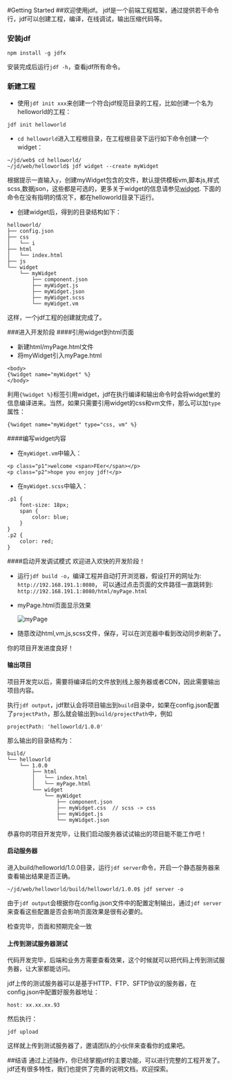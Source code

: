 #Getting Started
##欢迎使用jdf。
jdf是一个前端工程框架，通过提供若干命令行，jdf可以创建工程，编译，在线调试，输出压缩代码等。
### 安装jdf
```
npm install -g jdfx
```
安装完成后运行`jdf -h`，查看jdf所有命令。

### 新建工程
* 使用`jdf init xxx`来创建一个符合jdf规范目录的工程，比如创建一个名为helloworld的工程：

```
jdf init helloworld
```

* `cd helloworld`进入工程根目录，在工程根目录下运行如下命令创建一个widget：

```
~/jd/web$ cd helloworld/
~/jd/web/helloworld$ jdf widget --create myWidget 
```

根据提示一直输入`y`，创建myWidget包含的文件，默认提供模板vm,脚本js,样式scss,数据json，这些都是可选的，更多关于widget的信息请参见[widget](core_widget.md).
下面的命令在没有指明的情况下，都在helloworld目录下运行。
* 创建widget后，得到的目录结构如下：
```
helloworld/
├── config.json
├── css
│   └── i
├── html
│   └── index.html
├── js
└── widget
    └── myWidget
        ├── component.json
        ├── myWidget.js
        ├── myWidget.json
        ├── myWidget.scss
        └── myWidget.vm
```

这样，一个jdf工程的创建就完成了。

###进入开发阶段
####引用widget到html页面
* 新建html/myPage.html文件
* 将myWidget引入myPage.html

```
<body>
{%widget name="myWidget" %}
</body>
```

利用`{%widget %}`标签引用widget，jdf在执行编译和输出命令时会将widget里的信息编译进来。当然，如果只需要引用widget的css和vm文件，那么可以加`type`属性：

```
{%widget name="myWidget" type="css, vm" %}
```

####编写widget内容
* 在`myWidget.vm`中输入：

```
<p class="p1">welcome <span>FEer</span></p>
<p class="p2">hope you enjoy jdf!</p>
```

* 在`myWidget.scss`中输入：

```
.p1 {
    font-size: 18px;
    span {
        color: blue;
    }
}
.p2 {
    color: red;
}
```

####启动开发调试模式
欢迎进入欢快的开发阶段！

* 运行`jdf build -o`，编译工程并自动打开浏览器，假设打开的网址为:
`http://192.168.191.1:8080`，
可以通过点击页面的文件路径一直跳转到:
`http://192.168.191.1:8080/html/myPage.html`

* myPage.html页面显示效果

    ![myPage](http://img10.360buyimg.com/uba/jfs/t3859/296/484880740/2242/f0dafc20/58527f94N53cb0cbc.jpg)

* 随意改动html,vm,js,scss文件，保存，可以在浏览器中看到改动同步刷新了。

你的项目开发进度良好！


#### 输出项目
项目开发完以后，需要将编译后的文件放到线上服务器或者CDN，因此需要输出项目内容。

执行`jdf output`，jdf默认会将项目输出到`build`目录中，如果在config.json配置了`projectPath`，那么就会输出到`build/projectPath`中，例如

```
projectPath: 'helloworld/1.0.0'
```

那么输出的目录结构为：

```
build/
└── helloworld
    └── 1.0.0
        ├── html
        │   └── index.html
        │   └── myPage.html
        └── widget
            └── myWidget
                ├── component.json
                ├── myWidget.css  // scss -> css
                ├── myWidget.js
                └── myWidget.json
```

恭喜你的项目开发完毕，让我们启动服务器试试输出的项目能不能工作吧！

#### 启动服务器
进入build/helloworld/1.0.0目录，运行`jdf server`命令，开启一个静态服务器来查看输出结果是否正确。

```
~/jd/web/helloworld/build/helloworld/1.0.0$ jdf server -o
```

由于`jdf output`会根据你在config.json文件中的配置定制输出，通过`jdf server`来查看这些配置是否会影响页面效果是很有必要的。

检查完毕，页面和预期完全一致

#### 上传到测试服务器测试
代码开发完毕，后端和业务方需要查看效果，这个时候就可以把代码上传到测试服务器，让大家都能访问。

jdf上传的测试服务器可以是基于HTTP、FTP、SFTP协议的服务器，在config.json中配置好服务器地址：

```
host: xx.xx.xx.93
```

然后执行：
```
jdf upload
```

这样就上传到测试服务器了，邀请团队的小伙伴来查看你的成果吧。

##结语
通过上述操作，你已经掌握jdf的主要功能，可以进行完整的工程开发了。jdf还有很多特性，我们也提供了完善的说明文档，欢迎探索。



